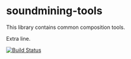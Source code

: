 # soundmining-tools
This library contains common composition tools.

Extra line.

[![Build Status](https://travis-ci.org/danielstahl/soundmining-tools.svg?branch=master)](https://travis-ci.org/danielstahl/soundmining-tools)
